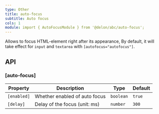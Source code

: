 ```yaml
---
type: Other
title: auto-focus
subtitle: Auto focus
cols: 1
module: import { AutoFocusModule } from '@delon/abc/auto-focus';
---
```


Allows to focus HTML-element right after its appearance, By default, it will take effect for `input` and `textarea` with `[autofocus="autofocus"]`.

## API

### [auto-focus]

| Property | Description | Type | Default |
|----------|-------------|------|---------|
| `[enabled]` | Whether enabled of auto focus | `boolean` | `true` |
| `[delay]` | Delay of the focus (unit: ms) | `number` | `300` |
